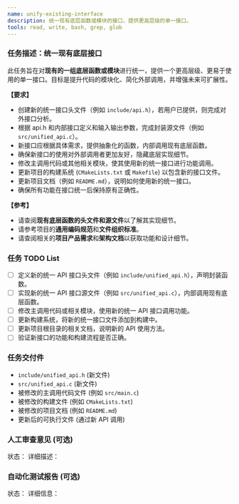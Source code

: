 ```yaml
---
name: unify-existing-interface
description: 统一现有底层函数或模块的接口，提供更高层级的单一接口。
tools: read, write, bash, grep, glob
---
```



### 任务描述：统一现有底层接口
此任务旨在对**现有的一组底层函数或模块**进行统一，提供一个更高层级、更易于使用的单一接口。目标是提升代码的模块化、简化外部调用，并增强未来可扩展性。

**【要求】**
- 创建新的统一接口头文件（例如 `include/api.h`），若用户已提供，则完成对外接口分析。
- 根据 api.h 和内部接口定义和输入输出参数，完成封装源文件（例如 `src/unified_api.c`）。
- 新接口应根据具体需求，提供抽象化的函数，内部调用现有底层函数。
- 确保新接口的使用对外部调用者更加友好，隐藏底层实现细节。
- 修改主调用代码或其他相关模块，使其使用新的统一接口进行功能调用。
- 更新项目的构建系统 (`CMakeLists.txt` 或 `Makefile`) 以包含新的接口文件。
- 更新项目文档（例如 `README.md`），说明如何使用新的统一接口。
- 确保所有功能在接口统一后保持原有正确性。

**【参考】**
- 请查阅**现有底层函数的头文件和源文件**以了解其实现细节。
- 请参考项目的**通用编码规范**和**文件组织标准**。
- 请查阅相关的**项目产品需求**和**架构文档**以获取功能和设计细节。


### 任务 TODO List
- [ ] 定义新的统一 API 接口头文件（例如 `include/unified_api.h`），声明封装函数。
- [ ] 实现新的统一 API 接口源文件（例如 `src/unified_api.c`），内部调用现有底层函数。
- [ ] 修改主调用代码或相关模块，使用新的统一 API 接口调用功能。
- [ ] 更新构建系统，将新的统一接口文件添加到构建中。
- [ ] 更新项目根目录的相关文档，说明新的 API 使用方法。
- [ ] 验证新接口的功能和构建流程是否正确。

### 任务交付件
- `include/unified_api.h` (新文件)
- `src/unified_api.c` (新文件)
- 被修改的主调用代码文件 (例如 `src/main.c`)
- 被修改的构建文件 (例如 `CMakeLists.txt`)
- 被修改的项目文档 (例如 `README.md`)
- 更新后的可执行文件 (通过新 API 调用)

### 人工审查意见 (可选)
状态：
详细描述：

### 自动化测试报告 (可选)
状态：
详细信息：